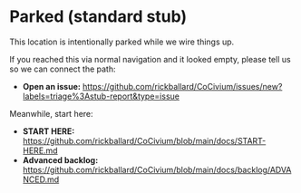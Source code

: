 <!-- STUB:STANDARD -->
# Parked (standard stub)

This location is intentionally parked while we wire things up.

If you reached this via normal navigation and it looked empty, please tell us so we can connect the path:

- **Open an issue:** https://github.com/rickballard/CoCivium/issues/new?labels=triage%3Astub-report&type=issue

Meanwhile, start here:
- **START HERE:** https://github.com/rickballard/CoCivium/blob/main/docs/START-HERE.md
- **Advanced backlog:** https://github.com/rickballard/CoCivium/blob/main/docs/backlog/ADVANCED.md